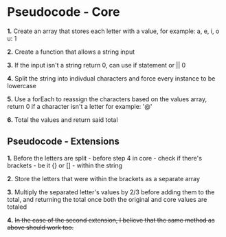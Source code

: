 Pseudocode - Core
======

**1.** Create an array that stores each letter with a value, for example: a, e, i, o u: 1

**2.** Create a function that allows a string input

**3.** If the input isn't a string return 0, can use if statement or || 0

**4.** Split the string into indivdual characters and force every instance to be lowercase

**5.** Use a forEach to reassign the characters based on the values array, return 0 if a character isn't a letter for example: '@'

**6.** Total the values and return said total

Pseudocode - Extensions
------

**1.** Before the letters are split - before step 4 in core - check if there's brackets - be it {} or [] - within the string

**2.** Store the letters that were within the brackets as a separate array

**3.** Multiply the separated letter's values by 2/3 before adding them to the total, and returning the total once both the original and core values are totaled

**4.** ~~In the case of the second extension, I believe that the same method as above should work too.~~
